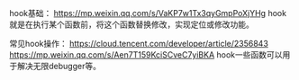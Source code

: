 hook基础：
<https://mp.weixin.qq.com/s/VaKP7w1Tx3qyGmpPoXjYHg>
hook就是在执行某个函数前，将这个函数替换修改，实现定位或修改功能。

常见hook操作：
<https://cloud.tencent.com/developer/article/2356843>
<https://mp.weixin.qq.com/s/Aen7T159KciSCveC7yiBKA>
hook一些函数可以用于解决无限debugger等。
